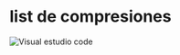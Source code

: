 # list de compresiones
![Visual estudio code](https://drive.google.com/file/d/16YRJV_mSjBAuFeMitfEUgeChfUQk5slf/view?usp=sharing)
